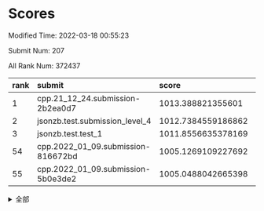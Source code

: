 # Scores

Modified Time: 2022-03-18 00:55:23

Submit Num: 207

All Rank Num: 372437

| rank |               submit               |       score        |       sigma        | pk_num |
| :--- | :--------------------------------- | :----------------- | :----------------- | :----- |
| 1    | cpp.21_12_24.submission-2b2ea0d7   | 1013.388821355601  | 0.8273818441642699 | 7198   |
| 2    | jsonzb.test.submission_level_4     | 1012.7384559186862 | 0.8045115746220057 | 7200   |
| 3    | jsonzb.test.test_1                 | 1011.8556635378169 | 0.7869129882248951 | 7197   |
| 54   | cpp.2022_01_09.submission-816672bd | 1005.1269109227692 | 0.7092443549113813 | 7192   |
| 55   | cpp.2022_01_09.submission-5b0e3de2 | 1005.0488042665398 | 0.7237904996896506 | 7199   |


<details>
<summary>全部</summary>

| rank |                 submit                 |       score        |       sigma        | pk_num |
| :--- | :------------------------------------- | :----------------- | :----------------- | :----- |
| 1    | cpp.21_12_24.submission-2b2ea0d7       | 1013.388821355601  | 0.8273818441642699 | 7198   |
| 2    | jsonzb.test.submission_level_4         | 1012.7384559186862 | 0.8045115746220057 | 7200   |
| 3    | jsonzb.test.test_1                     | 1011.8556635378169 | 0.7869129882248951 | 7197   |
| 4    | gobigger.level_3.submission_level_3_27 | 1011.6663007393731 | 0.7794494618291609 | 7198   |
| 5    | gobigger.level_3.submission_level_3_42 | 1011.5139769400076 | 0.7794469168973741 | 7204   |
| 6    | gobigger.level_3.submission_level_3_38 | 1011.3518788878312 | 0.7616780263956068 | 7194   |
| 7    | gobigger.level_3.submission_level_3_43 | 1011.2380625647253 | 0.7477807067755119 | 7199   |
| 8    | gobigger.level_3.submission_level_3_6  | 1011.219978665873  | 0.7852160272858231 | 7194   |
| 9    | gobigger.level_3.submission_level_3_31 | 1011.0177746779298 | 0.7702627059764042 | 7199   |
| 10   | gobigger.level_3.submission_level_3_9  | 1010.9965226782126 | 0.7811221692685674 | 7196   |
| 11   | gobigger.level_3.submission_level_3_28 | 1010.9570168918962 | 0.7507828928046509 | 7198   |
| 12   | gobigger.level_3.submission_level_3_30 | 1010.7685675197779 | 0.7536279216818451 | 7196   |
| 13   | gobigger.level_3.submission_level_3_35 | 1010.7566672606174 | 0.7680538917839885 | 7198   |
| 14   | gobigger.level_3.submission_level_3_44 | 1010.7484521482144 | 0.7583268103218967 | 7198   |
| 15   | gobigger.level_3.submission_level_3_47 | 1010.6928786677129 | 0.7755268904042534 | 7195   |
| 16   | gobigger.level_3.submission_level_3_17 | 1010.6774356249631 | 0.7604051275904065 | 7198   |
| 17   | gobigger.level_3.submission_level_3_34 | 1010.6710521721985 | 0.7942978885588408 | 7198   |
| 18   | gobigger.level_3.submission_level_3_25 | 1010.6272947857092 | 0.7743267520392962 | 7196   |
| 19   | gobigger.level_3.submission_level_3_29 | 1010.5979645237425 | 0.748594368307759  | 7198   |
| 20   | gobigger.level_3.submission_level_3_2  | 1010.5876190273548 | 0.7480110480052735 | 7196   |
| 21   | gobigger.level_3.submission_level_3_20 | 1010.5558696886502 | 0.7476656507241922 | 7195   |
| 22   | gobigger.level_3.submission_level_3_33 | 1010.5247789744753 | 0.7566499336491581 | 7199   |
| 23   | gobigger.level_3.submission_level_3_36 | 1010.5213682210004 | 0.7595404211044586 | 7196   |
| 24   | gobigger.level_3.submission_level_3_5  | 1010.5092963898617 | 0.7700461840171299 | 7196   |
| 25   | gobigger.level_3.submission_level_3_49 | 1010.4320810673809 | 0.7536957960105836 | 7198   |
| 26   | gobigger.level_3.submission_level_3_37 | 1010.3792219266822 | 0.7770810867235426 | 7203   |
| 27   | gobigger.level_3.submission_level_3_45 | 1010.2864169513693 | 0.7501292008781791 | 7198   |
| 28   | gobigger.level_3.submission_level_3_24 | 1010.2026009220206 | 0.7503153538277885 | 7199   |
| 29   | gobigger.level_3.submission_level_3_12 | 1010.188031795277  | 0.7498071334287236 | 7195   |
| 30   | gobigger.level_3.submission_level_3_22 | 1010.1672412493939 | 0.7635739474524502 | 7195   |
| 31   | gobigger.level_3.submission_level_3_16 | 1010.153375254402  | 0.7515889663678226 | 7195   |
| 32   | gobigger.level_3.submission_level_3_39 | 1010.1527602642562 | 0.7637487174169166 | 7193   |
| 33   | gobigger.level_3.submission_level_3_26 | 1010.1480959186476 | 0.7555760235532737 | 7199   |
| 34   | gobigger.level_3.submission_level_3_40 | 1010.1313131806893 | 0.7680761962423062 | 7196   |
| 35   | gobigger.level_3.submission_level_3_32 | 1010.1199529137505 | 0.7497568292325342 | 7194   |
| 36   | gobigger.level_3.submission_level_3_41 | 1010.0981479150255 | 0.7582181893226264 | 7193   |
| 37   | gobigger.level_3.submission_level_3_19 | 1009.9111020099881 | 0.7528524523816619 | 7199   |
| 38   | gobigger.level_3.submission_level_3_3  | 1009.9008709720264 | 0.769703783741932  | 7199   |
| 39   | gobigger.level_3.submission_level_3_11 | 1009.8950062441464 | 0.7575275964824051 | 7195   |
| 40   | gobigger.level_3.submission_level_3_13 | 1009.7970364929615 | 0.7430514870361321 | 7198   |
| 41   | gobigger.level_3.submission_level_3_1  | 1009.6410930799776 | 0.7634680249539372 | 7193   |
| 42   | gobigger.level_3.submission_level_3_14 | 1009.6156735167733 | 0.7592505122949833 | 7194   |
| 43   | gobigger.level_3.submission_level_3_10 | 1009.5688515944889 | 0.7872971380851814 | 7201   |
| 44   | gobigger.level_3.submission_level_3_23 | 1009.4070025645644 | 0.7461739047596151 | 7195   |
| 45   | gobigger.level_3.submission_level_3_0  | 1009.333416985835  | 0.7715291760343521 | 7199   |
| 46   | gobigger.level_3.submission_level_3_4  | 1009.3111200641918 | 0.7725656507691685 | 7193   |
| 47   | gobigger.level_3.submission_level_3_48 | 1009.1618360899993 | 0.752175740133004  | 7203   |
| 48   | gobigger.level_3.submission_level_3_7  | 1009.1603049275717 | 0.7468327904321139 | 7198   |
| 49   | gobigger.level_3.submission_level_3_18 | 1009.0683090992973 | 0.7475826198374516 | 7192   |
| 50   | gobigger.level_3.submission_level_3_15 | 1008.9828534667594 | 0.7379892114103868 | 7200   |
| 51   | gobigger.level_3.submission_level_3_21 | 1008.9324131806361 | 0.7575411609557083 | 7191   |
| 52   | gobigger.level_3.submission_level_3_46 | 1008.5661636919478 | 0.7609691150600206 | 7200   |
| 53   | gobigger.level_3.submission_level_3_8  | 1008.2112101154831 | 0.7433025529221825 | 7198   |
| 54   | cpp.2022_01_09.submission-816672bd     | 1005.1269109227692 | 0.7092443549113813 | 7192   |
| 55   | cpp.2022_01_09.submission-5b0e3de2     | 1005.0488042665398 | 0.7237904996896506 | 7199   |
| 56   | gobigger.level_1.submission_level_1_20 | 1004.8773814765518 | 0.7176573571662936 | 7197   |
| 57   | gobigger.level_1.submission_level_1_28 | 1004.7882226770676 | 0.7166356520426594 | 7207   |
| 58   | gobigger.level_1.submission_level_1_38 | 1004.3870548049929 | 0.7346449351096347 | 7197   |
| 59   | gobigger.level_1.submission_level_1_43 | 1004.3765567615104 | 0.7284535593788077 | 7196   |
| 60   | gobigger.level_1.submission_level_1_27 | 1004.2161986845731 | 0.716907286951522  | 7201   |
| 61   | gobigger.level_1.submission_level_1_39 | 1004.0254398702845 | 0.7267244775173562 | 7190   |
| 62   | gobigger.level_1.submission_level_1_0  | 1004.0049491377558 | 0.7072959953538447 | 7198   |
| 63   | gobigger.level_1.submission_level_1_33 | 1003.9830688374299 | 0.7244344924609694 | 7199   |
| 64   | gobigger.level_1.submission_level_1_49 | 1003.8682659392322 | 0.7297174921928744 | 7195   |
| 65   | gobigger.level_1.submission_level_1_13 | 1003.8426497496855 | 0.7147296957219107 | 7200   |
| 66   | gobigger.level_1.submission_level_1_36 | 1003.8227994730307 | 0.730385010602798  | 7201   |
| 67   | gobigger.level_1.submission_level_1_11 | 1003.7785928427656 | 0.7365077560276206 | 7201   |
| 68   | gobigger.level_1.submission_level_1_26 | 1003.6733194063713 | 0.7206589356041151 | 7198   |
| 69   | gobigger.level_1.submission_level_1_12 | 1003.6169990783934 | 0.7076298006759163 | 7194   |
| 70   | gobigger.level_1.submission_level_1_6  | 1003.6039019725162 | 0.7306220338945522 | 7193   |
| 71   | gobigger.level_1.submission_level_1_44 | 1003.5888244343303 | 0.7147176875681415 | 7198   |
| 72   | gobigger.level_1.submission_level_1_32 | 1003.4394376968842 | 0.7160793352450525 | 7197   |
| 73   | gobigger.level_1.submission_level_1_47 | 1003.4213237914371 | 0.7068778409940412 | 7194   |
| 74   | gobigger.level_1.submission_level_1_8  | 1003.3980988424257 | 0.7246182646767585 | 7198   |
| 75   | gobigger.level_1.submission_level_1_2  | 1003.3700875012864 | 0.7278233016874456 | 7199   |
| 76   | gobigger.level_1.submission_level_1_42 | 1003.3512203697422 | 0.7241210287478559 | 7196   |
| 77   | gobigger.level_1.submission_level_1_34 | 1003.3495293136372 | 0.7183477494173228 | 7195   |
| 78   | gobigger.level_1.submission_level_1_3  | 1003.3470426429063 | 0.7202962794947078 | 7198   |
| 79   | gobigger.level_1.submission_level_1_29 | 1003.3130409172917 | 0.717457429845862  | 7196   |
| 80   | gobigger.level_1.submission_level_1_35 | 1003.3050587156912 | 0.7215812938408462 | 7198   |
| 81   | gobigger.level_1.submission_level_1_1  | 1003.2692400764329 | 0.7164752444999275 | 7201   |
| 82   | gobigger.level_1.submission_level_1_23 | 1003.2374702392219 | 0.7193640525564831 | 7197   |
| 83   | gobigger.level_1.submission_level_1_25 | 1003.1201408155373 | 0.7389876913164286 | 7197   |
| 84   | gobigger.level_1.submission_level_1_48 | 1003.0982148808001 | 0.7130099600197239 | 7196   |
| 85   | gobigger.level_1.submission_level_1_14 | 1003.063887359388  | 0.7202956375475789 | 7200   |
| 86   | gobigger.level_1.submission_level_1_16 | 1003.0520195723823 | 0.7192038607678045 | 7200   |
| 87   | gobigger.level_1.submission_level_1_46 | 1003.0388208603797 | 0.714391219687087  | 7193   |
| 88   | gobigger.level_1.submission_level_1_21 | 1002.9456820303603 | 0.7123982917826521 | 7195   |
| 89   | gobigger.level_1.submission_level_1_37 | 1002.9194522475508 | 0.7300816512662487 | 7200   |
| 90   | gobigger.level_1.submission_level_1_17 | 1002.8877592531767 | 0.7147429779611343 | 7195   |
| 91   | gobigger.level_1.submission_level_1_30 | 1002.8632731665951 | 0.7139587782529864 | 7193   |
| 92   | gobigger.level_1.submission_level_1_9  | 1002.8042086413465 | 0.7091357688245783 | 7195   |
| 93   | gobigger.level_1.submission_level_1_40 | 1002.7945260781357 | 0.7161465083128485 | 7194   |
| 94   | gobigger.level_1.submission_level_1_4  | 1002.7773494148944 | 0.7136882673941971 | 7193   |
| 95   | gobigger.level_1.submission_level_1_31 | 1002.7723278464698 | 0.7164708839349216 | 7199   |
| 96   | gobigger.level_1.submission_level_1_19 | 1002.7647390818698 | 0.7132718109709832 | 7198   |
| 97   | gobigger.level_1.submission_level_1_24 | 1002.7519361145221 | 0.727556613317175  | 7194   |
| 98   | gobigger.level_1.submission_level_1_45 | 1002.6932439682696 | 0.7112214811473692 | 7196   |
| 99   | gobigger.level_1.submission_level_1_15 | 1002.5808451154383 | 0.7073017697972374 | 7197   |
| 100  | gobigger.level_1.submission_level_1_5  | 1002.547142399996  | 0.707004370602785  | 7200   |
| 101  | gobigger.level_1.submission_level_1_18 | 1002.3519153562505 | 0.7055874086324119 | 7198   |
| 102  | gobigger.level_1.submission_level_1_7  | 1002.2470876810231 | 0.7190391438526043 | 7195   |
| 103  | gobigger.level_1.submission_level_1_10 | 1002.094324631521  | 0.7181318519336938 | 7194   |
| 104  | gobigger.level_1.submission_level_1_22 | 1002.0337003607096 | 0.7180869037392384 | 7196   |
| 105  | gobigger.level_1.submission_level_1_41 | 1001.753877019205  | 0.7136419040887664 | 7195   |
| 106  | gobigger.random.submission_random_4    | 997.2134495178002  | 0.6996116613142651 | 7195   |
| 107  | gobigger.random.submission_random_24   | 996.9780517852225  | 0.7125171547595616 | 7200   |
| 108  | gobigger.random.submission_random_42   | 996.9632366117679  | 0.6960630265261609 | 7194   |
| 109  | gobigger.random.submission_random_2    | 996.7534423014309  | 0.7114205691240856 | 7196   |
| 110  | gobigger.random.submission_random_49   | 996.6890787217475  | 0.7192386933302802 | 7197   |
| 111  | gobigger.random.submission_random_43   | 996.6743287016683  | 0.716582870457289  | 7194   |
| 112  | gobigger.random.submission_random_33   | 996.6239606494744  | 0.7187704079862348 | 7199   |
| 113  | gobigger.random.submission_random_12   | 996.6091486741851  | 0.7269127077092916 | 7198   |
| 114  | gobigger.random.submission_random_47   | 996.5838944536071  | 0.7042762874506567 | 7198   |
| 115  | gobigger.random.submission_random_46   | 996.468720848498   | 0.7166022892872616 | 7199   |
| 116  | gobigger.random.submission_random_41   | 996.4678679245715  | 0.7267586782154077 | 7197   |
| 117  | gobigger.random.submission_random_17   | 996.425131883594   | 0.7160127368450426 | 7198   |
| 118  | gobigger.random.submission_random_27   | 996.3554126627035  | 0.7089706824550276 | 7196   |
| 119  | gobigger.random.submission_random_14   | 996.3044552468812  | 0.7214858878419596 | 7202   |
| 120  | gobigger.random.submission_random_6    | 996.3007350373512  | 0.703105267964288  | 7197   |
| 121  | gobigger.random.submission_random_28   | 996.2932887808086  | 0.7132385169991743 | 7193   |
| 122  | gobigger.random.submission_random_7    | 996.2076449130956  | 0.7157371368239709 | 7189   |
| 123  | gobigger.random.submission_random_21   | 996.1999189123791  | 0.7109834870465647 | 7193   |
| 124  | gobigger.random.submission_random_45   | 996.195741267885   | 0.7057854888983207 | 7194   |
| 125  | gobigger.random.submission_random_0    | 996.1943971117399  | 0.7088213186603615 | 7195   |
| 126  | gobigger.random.submission_random_31   | 996.1586098240041  | 0.7173850234526534 | 7194   |
| 127  | gobigger.random.submission_random_22   | 996.1463271270185  | 0.7133595979234528 | 7197   |
| 128  | gobigger.random.submission_random_39   | 996.1462144547605  | 0.7083263940940028 | 7198   |
| 129  | gobigger.random.submission_random_44   | 996.1350812687394  | 0.7195362891375768 | 7195   |
| 130  | gobigger.random.submission_random_9    | 996.1030269497423  | 0.7112269963281216 | 7197   |
| 131  | gobigger.random.submission_random_19   | 996.0917057024908  | 0.7152204330262038 | 7198   |
| 132  | gobigger.random.submission_random_38   | 996.0844987856975  | 0.705701342684616  | 7192   |
| 133  | gobigger.random.submission_random_26   | 996.0510271284406  | 0.7161724319982605 | 7198   |
| 134  | gobigger.random.submission_random_37   | 996.0505440825149  | 0.7003829551526474 | 7192   |
| 135  | gobigger.random.submission_random_29   | 995.9154614454079  | 0.6995622976674564 | 7200   |
| 136  | gobigger.random.submission_random_11   | 995.8852254419274  | 0.7199302055025975 | 7200   |
| 137  | gobigger.random.submission_random_48   | 995.8504925559866  | 0.7186660588020339 | 7200   |
| 138  | gobigger.random.submission_random_16   | 995.8372000958448  | 0.7257224741453919 | 7199   |
| 139  | gobigger.random.submission_random_3    | 995.8311740973895  | 0.7190188274926945 | 7204   |
| 140  | gobigger.random.submission_random_18   | 995.8303699887847  | 0.7049519391321901 | 7198   |
| 141  | gobigger.random.submission_random_34   | 995.7522456661055  | 0.7209596643091565 | 7198   |
| 142  | gobigger.random.submission_random_5    | 995.726435311266   | 0.7093749791929188 | 7196   |
| 143  | gobigger.random.submission_random_10   | 995.6509644616723  | 0.7063094612379692 | 7198   |
| 144  | gobigger.random.submission_random_23   | 995.5979835832495  | 0.7057926047014214 | 7197   |
| 145  | gobigger.random.submission_random_20   | 995.5963247309674  | 0.7165024868707988 | 7195   |
| 146  | gobigger.random.submission_random_1    | 995.4853972076805  | 0.7179482346040812 | 7197   |
| 147  | gobigger.random.submission_random_15   | 995.4316268319216  | 0.7080950621961126 | 7199   |
| 148  | gobigger.random.submission_random_8    | 995.4116937879818  | 0.702583436869663  | 7197   |
| 149  | gobigger.random.submission_random_30   | 995.3246260596219  | 0.7067002325588461 | 7196   |
| 150  | gobigger.random.submission_random_35   | 995.3169832453276  | 0.7106350778002256 | 7200   |
| 151  | gobigger.random.submission_random_25   | 995.1741125013391  | 0.7113514530034749 | 7193   |
| 152  | gobigger.random.submission_random_32   | 995.1726298182834  | 0.7075393083288217 | 7198   |
| 153  | gobigger.random.submission_random_13   | 994.8316829889525  | 0.7119190823464571 | 7196   |
| 154  | gobigger.random.submission_random_36   | 994.6810845382615  | 0.7165810348720558 | 7190   |
| 155  | gobigger.random.submission_random_40   | 994.5137981103255  | 0.7212511816708247 | 7197   |
| 156  | gobigger.level_2.submission_level_2_41 | 994.0817578821459  | 0.7227129917916969 | 7195   |
| 157  | gobigger.level_2.submission_level_2_46 | 993.6760610148025  | 0.7387933008376564 | 7195   |
| 158  | gobigger.level_2.submission_level_2_18 | 993.5371072518601  | 0.7288411069008863 | 7200   |
| 159  | gobigger.level_2.submission_level_2_22 | 993.4037834098322  | 0.7373422995857224 | 7194   |
| 160  | gobigger.level_2.submission_level_2_32 | 993.3761310863066  | 0.7274160749231637 | 7197   |
| 161  | gobigger.level_2.submission_level_2_12 | 993.227188665236   | 0.7336657460077456 | 7192   |
| 162  | gobigger.level_2.submission_level_2_44 | 993.1293873540252  | 0.756839566402708  | 7200   |
| 163  | gobigger.level_2.submission_level_2_35 | 993.1273729807526  | 0.7379636913020227 | 7195   |
| 164  | gobigger.level_2.submission_level_2_45 | 993.0564893351832  | 0.7444153388667732 | 7200   |
| 165  | gobigger.level_2.submission_level_2_27 | 993.0482627199374  | 0.7411031968813812 | 7196   |
| 166  | gobigger.level_2.submission_level_2_42 | 992.9679081878743  | 0.7323704795798872 | 7201   |
| 167  | gobigger.level_2.submission_level_2_43 | 992.9135840957545  | 0.753704076952105  | 7192   |
| 168  | gobigger.level_2.submission_level_2_20 | 992.6342020964512  | 0.7487443433457136 | 7198   |
| 169  | gobigger.level_2.submission_level_2_10 | 992.5600917715517  | 0.7450296174657286 | 7197   |
| 170  | gobigger.level_2.submission_level_2_19 | 992.4004033761285  | 0.7452096837759752 | 7197   |
| 171  | gobigger.level_2.submission_level_2_24 | 992.3792677079565  | 0.7559841424583869 | 7193   |
| 172  | gobigger.level_2.submission_level_2_48 | 992.2561359469752  | 0.7454966894475625 | 7200   |
| 173  | gobigger.level_2.submission_level_2_49 | 992.2154669457593  | 0.7465226423263002 | 7197   |
| 174  | gobigger.level_2.submission_level_2_11 | 992.2016594667546  | 0.7588292956639309 | 7196   |
| 175  | gobigger.level_2.submission_level_2_0  | 992.1140400038174  | 0.74235955814475   | 7200   |
| 176  | gobigger.level_2.submission_level_2_3  | 992.1045773723     | 0.7410009093062189 | 7199   |
| 177  | gobigger.level_2.submission_level_2_9  | 992.0632854603913  | 0.7518588526652175 | 7201   |
| 178  | gobigger.level_2.submission_level_2_4  | 992.0159423072238  | 0.7481746171566458 | 7202   |
| 179  | gobigger.level_2.submission_level_2_16 | 991.8379592891024  | 0.7667513511512939 | 7195   |
| 180  | gobigger.level_2.submission_level_2_2  | 991.8185879897092  | 0.7458425358794654 | 7201   |
| 181  | gobigger.level_2.submission_level_2_30 | 991.7697511614653  | 0.7388777708216919 | 7200   |
| 182  | gobigger.level_2.submission_level_2_39 | 991.7190172656835  | 0.7427421544408644 | 7195   |
| 183  | gobigger.level_2.submission_level_2_28 | 991.7178192136006  | 0.7221881287053037 | 7196   |
| 184  | gobigger.level_2.submission_level_2_5  | 991.6946142871034  | 0.7386206774042456 | 7197   |
| 185  | gobigger.level_2.submission_level_2_15 | 991.6114489957062  | 0.7493529489127296 | 7196   |
| 186  | gobigger.level_2.submission_level_2_17 | 991.5752763020051  | 0.7522358494650311 | 7192   |
| 187  | gobigger.level_2.submission_level_2_31 | 991.5141736792507  | 0.747443776363577  | 7199   |
| 188  | gobigger.level_2.submission_level_2_21 | 991.5067671221254  | 0.7683829654966072 | 7202   |
| 189  | gobigger.level_2.submission_level_2_40 | 991.5030711253581  | 0.7588464246555928 | 7197   |
| 190  | gobigger.level_2.submission_level_2_33 | 991.476410493749   | 0.7605887517452997 | 7199   |
| 191  | gobigger.level_2.submission_level_2_14 | 991.3634908230645  | 0.7459712560250773 | 7197   |
| 192  | gobigger.level_2.submission_level_2_37 | 991.2871911054698  | 0.7491067176474033 | 7193   |
| 193  | gobigger.level_2.submission_level_2_1  | 991.2752952537081  | 0.7478666365067899 | 7194   |
| 194  | gobigger.level_2.submission_level_2_13 | 991.1814253777055  | 0.756615969777216  | 7193   |
| 195  | gobigger.level_2.submission_level_2_29 | 991.1527329620234  | 0.7482657684474386 | 7198   |
| 196  | gobigger.level_2.submission_level_2_38 | 991.0804515393473  | 0.752157233882062  | 7193   |
| 197  | gobigger.level_2.submission_level_2_6  | 991.0648614281982  | 0.7562654851099849 | 7200   |
| 198  | gobigger.level_2.submission_level_2_47 | 990.9842306901312  | 0.7486042922126452 | 7196   |
| 199  | gobigger.level_2.submission_level_2_34 | 990.9461330059289  | 0.7703766771075978 | 7193   |
| 200  | gobigger.level_2.submission_level_2_36 | 990.9432624789513  | 0.7520066893288287 | 7197   |
| 201  | gobigger.level_2.submission_level_2_23 | 990.5945012460093  | 0.7380200798178883 | 7203   |
| 202  | gobigger.level_2.submission_level_2_8  | 990.4295865857765  | 0.766459811328186  | 7192   |
| 203  | gobigger.level_2.submission_level_2_7  | 990.2345924812068  | 0.7738080377440307 | 7197   |
| 204  | gobigger.level_2.submission_level_2_26 | 990.169322259348   | 0.7661751430701922 | 7197   |
| 205  | gobigger.level_2.submission_level_2_25 | 989.5568210275234  | 0.7623831026891301 | 7194   |
| 206  | gobigger.none.submission_none_0        | 977.0693690719185  | 1.3197303121642028 | 7199   |
| 207  | gobigger.none.submission_none_1        | 975.3464586495268  | 1.4639996072026122 | 7196   |

</details>